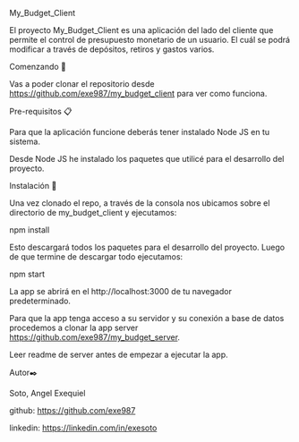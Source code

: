 My_Budget_Client

El proyecto My_Budget_Client es una aplicación del lado del cliente que permite el control de presupuesto monetario de un usuario. El cuál se podrá modificar a través de depósitos, retiros y gastos varios.

Comenzando 🚀

Vas a poder clonar el repositorio desde https://github.com/exe987/my_budget_client para ver como funciona.

Pre-requisitos 📋

Para que la aplicación funcione deberás tener instalado Node JS en tu sistema.

Desde Node JS he instalado los paquetes que utilicé para el desarrollo del proyecto.

Instalación 🔧

Una vez clonado el repo, a través de la consola nos ubicamos sobre el directorio de my_budget_client y ejecutamos:

npm install

Esto descargará todos los paquetes para el desarrollo del proyecto. Luego de que termine de descargar todo ejecutamos:

npm start

La app se abrirá en el http://localhost:3000 de tu navegador predeterminado.

Para que la app tenga acceso a su servidor y su conexión a base de datos procedemos a clonar la app server https://github.com/exe987/my_budget_server.

Leer readme de server antes de empezar a ejecutar la app.

Autor✒️

Soto, Angel Exequiel

github: https://github.com/exe987

linkedin: https://linkedin.com/in/exesoto





